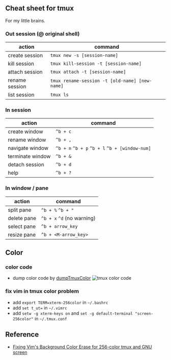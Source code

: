 Cheat sheet for tmux
--------------------

  For my little brains.

### Out session (@ original shell)

| action | command |
| ------ | ------- |
| create session | `tmux new -s [session-name]` |
| kill session | `tmux kill-session -t [session-name]` |
| attach session | `tmux attach -t [session-name]` |
| rename session | `tmux rename-session -t [old-name] [new-name]` |
| list session | `tmux ls` |

### In session 

| action | command |
| ------ | ------- |
| create window | `^b + c` |
| rename window | `^b + ,` |
| navigate window | `^b + n` `^b + p` `^b + l` `^b + [window-num]`|
| terminate window | `^b + &` |
| detach session | `^b + d` |
| help | `^b + ?` |

### In window / pane

| action | command |
| ------ | ------- |
| split pane | `^b + %`  `^b + "` |
| delete pane | `^b + x`  `^d` (no warning) |
| select pane | `^b + arrow_key` |
| resize pane | `^b + <M-arrow_key>` |

Color
-----
### color code 
  * dump color code by [dumpTmuxColor](https://gist.github.com/wecanspeak/7956277)
  ![tmux color code](https://raw.github.com/wecanspeak/cheat-sheet-for-tmux/master/tmux-color-code.png)
  

### fix vim in tmux color problem
  * add `export TERM=xterm-256color` in `~/.bashrc`
  * add `set t_ut=` in `~/.vimrc`
  * add `setw -g xterm-keys on` and  `set -g default-terminal "screen-256color"` in `~/.tmux.conf`

Reference
---------

* [Fixing Vim's Background Color Erase for 256-color tmux and GNU screen](http://sunaku.github.io/vim-256color-bce.html)
  




